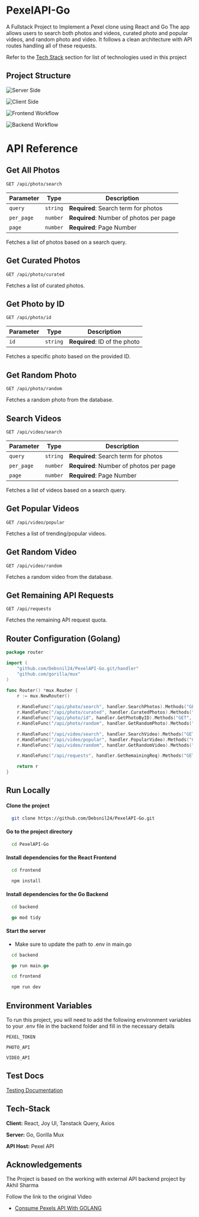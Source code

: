 # PexelAPI-Go

A Fullstack Project to Implement a Pexel clone using React and Go
The app allows users to search both photos and videos, curated photo and popular videos, and random photo and video. It follows a clean architecture with API routes handling all of these requests.

Refer to the [Tech Stack](#Tech-Stack) section for list of technologies used in this project
## Project Structure

![Server Side](https://uml.planttext.com/plantuml/png/TP193iCW303ll0Bv0RmXNt63IwE2NR7qKkNl9NHHau9FCACHo5FA67C9Njrmlg8Z3QTw8BQW7qhN-V9PE4Vndk97RNDU_CuP9z3akgyloBQRliMe2xZmVxJHOI6MVEeqZO-gA2NtljVuiNefGto7dxiJKzyua5G2g5LDTQDroqy0)

![Client Side](https://uml.planttext.com/plantuml/png/VPF1JiCm38RlUOggz_KP1fD078OcJN0tYKSZqYPoN3Q4-kvaosW9QPRZ_tzExD_AsZCG3vqH3kG7l6DL7yZsZBsggszHXJCPdkIlbkWRspdROy_-hvqWp_3v1hIQoF_W-Hoq2UJsvMb_r2pRXlsfBa0UWMHx3zH8xqlGVeAocqQHuvk1W57jMiishuZCWxMC2_TTMqUbOMiLc9l4BYHI0c9E9VVIsoDfLGIi6mpGgrPOd276Sgk9Itd-p9XltlENmMph2tbcQqhoBBXpMWNWcbR1JS98c7cIIDuvbmApd2GGvGvqlwGJWkILToOys9opom0xCFgvT1IZM8UF5dxV3m00)

![Frontend Workflow](https://uml.planttext.com/plantuml/png/XLD1JiCm4Bpx5LPEgGGVu81AMq2LAAGKUb_YRMFLjIFRAStlsIIkarG8Rj5wPZmptaoT1-khesAGUsFvfqFBlaob1TYQlyBf2opBZVRMAFvGbl5xWs3p8eCznb5M66-UhHHnifK2nvCL2WaB2Shi6MelVSsJ3Cz8ujcIfpF83wZ5966iSS9lxuC7ViSVjKVhmiLyNQ6jMJWa67aZp1oKShm0BHHsmBcI-I4zWQhmXhjsz85dFs4DWNXz3gA_qztz7Msuw6C4d1V6E7JalScSS6ekQSCcR80ZLko4ICjTn3jKc7iKL-ZOLq1taZsQzNA4_hKuOWRD1khIBlAsoJzXlVw_z1PwHOzT35Er1Jk-F3PjZVmDtffmRoLglZ825F-MlWY4A3cC7YJRqTZp4BMJMipG-NK5YlReHUf3UXNnRmUTFXk2Bfpmp0lfIWLrDsENbNaoXZPnSBmnET5vuy2nAVL8_zCF)

![Backend Workflow](https://uml.planttext.com/plantuml/svg/TP91JiCm44NtFiMe2mIBN20Br19e2r8WIejOZv91jMBiO8_L7XyxCIIfnCxHFFzvtyhQCLhsNqgmP4LGqONKfdhETWOUiEb8j_1XRFUfp5a8RDXOU7TaHH-koKRsg1bMjV5C5cvtnagb44f_kLi1EXW7ItYFkbLaXtawBu72QBP6gPWOLA1GaZIFWTDiUMVmTX3m0Hi_XOYgaDqdZnmEiS_-UAoWfczFZaLI3qnooM5hx1bj-uUaGMIczJaKg5HS22NnoRHYfXt8qI274Zk2ZUTJg20RP9foatDsbLiJUwlXvV3s6iwkDzhH8dpkMg5r13TZiKTad6ndjPzqOrgwYlnj7hZuJFyi5kkG7FwF7m00)
# API Reference

## Get All Photos

```http
GET /api/photo/search
```

| Parameter | Type     | Description                          |
|-----------|---------|--------------------------------------|
| `query`   | `string` | **Required**: Search term for photos |
| `per_page`   | `number` | **Required**: Number of photos per page |
| `page`   | `number` | **Required**: Page Number |

Fetches a list of photos based on a search query.

## Get Curated Photos

```http
GET /api/photo/curated
```

Fetches a list of curated photos.

## Get Photo by ID

```http
GET /api/photo/id
```

| Parameter | Type     | Description                    |
|-----------|---------|--------------------------------|
| `id`      | `string` | **Required**: ID of the photo |

Fetches a specific photo based on the provided ID.

## Get Random Photo

```http
GET /api/photo/random
```

Fetches a random photo from the database.

## Search Videos

```http
GET /api/video/search
```

| Parameter | Type     | Description                           |
|-----------|---------|---------------------------------------|
| `query`   | `string` | **Required**: Search term for photos |
| `per_page`   | `number` | **Required**: Number of photos per page |
| `page`   | `number` | **Required**: Page Number |

Fetches a list of videos based on a search query.

## Get Popular Videos

```http
GET /api/video/popular
```

Fetches a list of trending/popular videos.

## Get Random Video

```http
GET /api/video/random
```

Fetches a random video from the database.

## Get Remaining API Requests

```http
GET /api/requests
```

Fetches the remaining API request quota.


## Router Configuration (Golang)

```go
package router

import (
	"github.com/Debsnil24/PexelAPI-Go.git/handler"
	"github.com/gorilla/mux"
)

func Router() *mux.Router {
	r := mux.NewRouter()
	
	r.HandleFunc("/api/photo/search", handler.SearchPhotos).Methods("GET", "OPTIONS")
	r.HandleFunc("/api/photo/curated", handler.CuratedPhotos).Methods("GET", "OPTIONS")
	r.HandleFunc("/api/photo/id", handler.GetPhotoByID).Methods("GET", "OPTIONS")
	r.HandleFunc("/api/photo/random", handler.GetRandomPhoto).Methods("GET", "OPTIONS")

	r.HandleFunc("/api/video/search", handler.SearchVideo).Methods("GET", "OPTIONS")
	r.HandleFunc("/api/video/popular", handler.PopularVideo).Methods("GET", "OPTIONS")
	r.HandleFunc("/api/video/random", handler.GetRandomVideo).Methods("GET", "OPTIONS")

	r.HandleFunc("/api/requests", handler.GetRemainingReq).Methods("GET", "OPTIONS")

	return r
}
```

## Run Locally

#### Clone the project

```bash
  git clone https://github.com/Debsnil24/PexelAPI-Go.git
```

#### Go to the project directory

```bash
  cd PexelAPI-Go
```

#### Install dependencies for the React Frontend

```bash
  cd frontend
```

```bash
  npm install
```

#### Install dependencies for the Go Backend

```bash
  cd backend
```

```go
  go mod tidy
```

#### Start the server
* Make sure to update the path to .env in main.go

```bash
  cd backend
```
```go
  go run main.go
```
```bash
  cd frontend
```
```bash
  npm run dev
```



## Environment Variables

To run this project, you will need to add the following environment variables to your .env file in the backend folder and fill in the necessary details

`PEXEL_TOKEN`

`PHOTO_API`

`VIDEO_API`


## Test Docs

[Testing Documentation](https://docs.google.com/document/d/e/2PACX-1vQb9JPCOKLj70kmoWbgNcGSAV144VT5zzKaQFQmoTELYSESOBuLUseGDqXTEtxEYIjvIIncCW-g6Q8s/pub)


## Tech-Stack

**Client:** React, Joy UI, Tanstack Query, Axios

**Server:** Go, Gorilla Mux

**API Host:** Pexel API


## Acknowledgements
The Project is based on the working with external API backend project by Akhil Sharma 

Follow the link to the original Video
 - [Consume Pexels API With GOLANG](https://youtu.be/P-wPx6jmFnM?si=5nDHizs54Glx-wS3)

